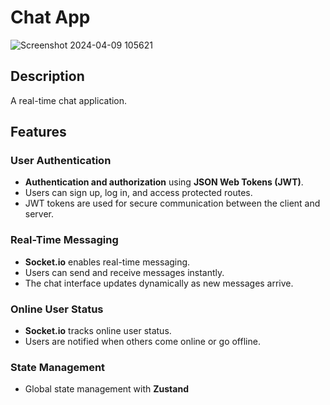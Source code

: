 # Chat App
![Screenshot 2024-04-09 105621](https://github.com/metricbutton/mern-chat-app/assets/67633930/a7c78ab9-500b-4214-a1cf-c8fbbe7756db)

## Description
A real-time chat application.

## Features

### User Authentication
- **Authentication and authorization** using **JSON Web Tokens (JWT)**.
- Users can sign up, log in, and access protected routes.
- JWT tokens are used for secure communication between the client and server.

### Real-Time Messaging
- **Socket.io** enables real-time messaging.
- Users can send and receive messages instantly.
- The chat interface updates dynamically as new messages arrive.

### Online User Status
- **Socket.io** tracks online user status.
- Users are notified when others come online or go offline.

### State Management
- Global state management with **Zustand**
